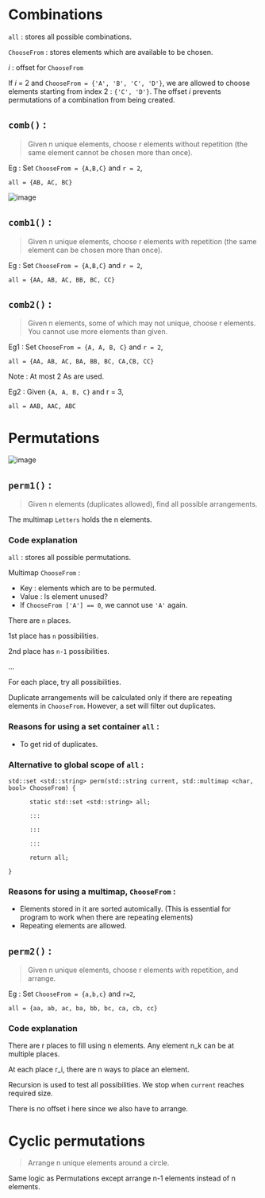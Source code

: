# Combinations 

`all` : stores all possible combinations. 

`ChooseFrom` : stores elements which are available to be chosen.

*i* : offset for `ChooseFrom`

If *i* = 2 and `ChooseFrom = {'A', 'B', 'C', 'D'}`, we are allowed to choose elements starting from index $2$ :   `{'C', 'D'}`. The offset *i* prevents permutations of a combination from being created.
## `comb()` :
>Given n unique elements, choose r elements without repetition (the same element cannot be chosen more than once).

Eg : Set `ChooseFrom = {A,B,C}` and `r = 2`,

`all = {AB, AC, BC}`

![image](https://user-images.githubusercontent.com/65414576/155157469-e278d864-1500-4e58-996d-3f5bd2ece10c.png)


## `comb1()` :

>Given n unique elements, choose r elements with repetition (the same element can be chosen more than once).

Eg : Set `ChooseFrom = {A,B,C}` and `r = 2`, 

`all = {AA, AB, AC, BB, BC, CC}`

## `comb2()` :
>Given n elements, some of which may not unique, choose r elements. You cannot use more elements than given. 

Eg1 : Set `ChooseFrom = {A, A, B, C}` and `r = 2`,

`all = {AA, AB, AC, BA, BB, BC, CA,CB, CC} `

Note : At most 2 As are used.
	
Eg2 : Given `{A, A, B, C}` and r = 3,

`all = AAB, AAC, ABC `


# Permutations 
![image](https://user-images.githubusercontent.com/65414576/152680821-783bb8dd-16d9-4e30-91dc-889c82437283.png)

## `perm1()` :
>Given n elements (duplicates allowed), find all possible arrangements.

The multimap `Letters` holds the n elements.

### Code explanation ###
`all` : stores all possible permutations. 

Multimap `ChooseFrom` : 
- Key : elements which are to be permuted.
- Value : Is element unused?
- If `ChooseFrom ['A'] == 0`, we cannot use `'A'` again.


There are `n` places.

1st place has `n` possibilities.

2nd place has `n-1` possibilities.

...

For each place, try all possibilities.

Duplicate arrangements will be calculated only if there are repeating elements in `ChooseFrom`. However, a set will filter out duplicates.


### Reasons for using a set container `all` :
  
- To get rid of duplicates.

### Alternative to global scope of `all` :

```
std::set <std::string> perm(std::string current, std::multimap <char, bool> ChooseFrom) {

      static std::set <std::string> all;
  
      :::
      
      :::
    
      :::
    
      return all;
  
}
```

### Reasons for using a multimap, `ChooseFrom` :
- Elements stored in it are sorted automically. (This is essential for program to work when there are repeating elements)
- Repeating elements are allowed.

## `perm2()` :
>Given n unique elements, choose r elements with repetition, and arrange.

Eg : Set `ChooseFrom = {a,b,c}` and `r=2`,

`all = {aa, ab, ac, ba, bb, bc, ca, cb, cc}`

### Code explanation
There are r places to fill using n elements. Any element n_k can be at multiple places.

At each place r_i, there are n ways to place an element.

Recursion is used to test all possibilities. We stop when `current` reaches required size. 

There is no offset i here since we also have to arrange.

# Cyclic permutations #
> Arrange n unique elements around a circle.

Same logic as Permutations except arrange n-1 elements instead of n elements.
